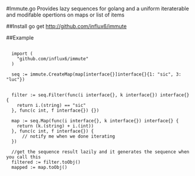 #Immute.go
 Provides lazy sequences for golang and a uniform iteraterable and modifable opertions on maps or list of items

##Install
  go get http://github.com/influx6/immute

 
##Example

  ```

    import (
      "github.com/influx6/immute"
    )
    
    seq := immute.CreateMap(map[interface{}]interface{}{1: "sic", 3: "luc"})


    filter := seq.Filter(func(i interface{}, k interface{}) interface{} {
      return i.(string) == "sic"
    }, func(c int, f interface{}) {})

    map := seq.Map(func(i interface{}, k interface{}) interface{} {
      return (k.(string) + i.(int))
    }, func(c int, f interface{}) {
        // notify me when we done iterating
    })

    //get the sequence result lazily and it generates the sequence when you call this
    filtered := filter.toObj()
    mapped := map.toObj()


  ```
